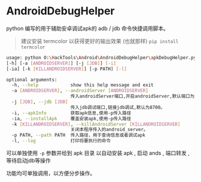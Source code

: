 # AndroidDebugHelper
python 编写的用于辅助安卓调试apk的 adb / jdb 命令快捷调用脚本。

> 建议安装 termcolor 以获得更好的输出效果 (也就那样)
> `pip install termcolor`

```bash 
usage: python O:\HackTools\Android\AndroidDebugHelper\apkDebugHelper.py 
[-h] [-a [ANDROIDSERVER]] [-j [JDB]] [-i]
[-ia] [-k [KILLANDROIDSERVER]] [-p PATH] [-l]

optional arguments:
  -h, --help            show this help message and exit
  -a [ANDROIDSERVER], --androidServer [ANDROIDSERVER]
                        传入androidServer端口,开启androidServer,默认端口为23946。
  -j [JDB], --jdb [JDB]
                        传入jdb调试端口,链接jdb调试,默认为8700。
  -i, --apkInfo         获取apk信息,使用-p传入路径
  -ia, --installApk     覆盖安装apk,使用-p传入路径
  -k [KILLANDROIDSERVER], --killAndroidServer [KILLANDROIDSERVER]
                        关闭本程序传入的android_server。
  -p PATH, --path PATH  传入路径，用于查询信息或者调试apk
  -l, --log             打印将要执行的命令
```

可以单独使用 `-p` 参数并给到 apk 目录
以自动安装 apk , 启动 ands , 端口转发 , 等待启动jdb等操作

功能均可单独调用，以方便分步操作。
